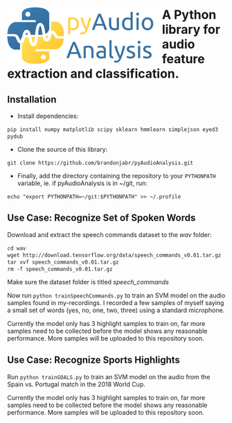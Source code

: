# <img src="icon.png" align="left" height="130"/> A Python library for audio feature extraction and classification.

## Installation
 * Install dependencies:
 ```
pip install numpy matplotlib scipy sklearn hmmlearn simplejson eyed3 pydub
```
 * Clone the source of this library: 
 ```
git clone https://github.com/brandonjabr/pyAudioAnalysis.git
```

* Finally, add the directory containing the repository to your `PYTHONPATH` variable, ie. if pyAudioAnalysis is in ~/git, run:
```
echo "export PYTHONPATH=~/git:$PYTHONPATH" >> ~/.profile
```

## Use Case: Recognize Set of Spoken Words

Download and extract the speech commands dataset to the *wav* folder:

```
cd wav
wget http://download.tensorflow.org/data/speech_commands_v0.01.tar.gz
tar xvf speech_commands_v0.01.tar.gz
rm -f speech_commands_v0.01.tar.gz
```

Make sure the dataset folder is titled *speech_commands*

Now run ```python trainSpeechCommands.py``` to train an SVM model on the audio samples found in my-recordings. I recorded a few samples of myself saying a small set of words (yes, no, one, two, three) using a standard microphone. 

Currently the model only has 3 highlight samples to train on, far more samples need to be collected before the model shows any reasonable performance. More samples will be uploaded to this repository soon.


## Use Case: Recognize Sports Highlights

Run ```python trainGOALS.py``` to train an SVM model on the audio from the Spain vs. Portugal match in the 2018 World Cup.

Currently the model only has 3 highlight samples to train on, far more samples need to be collected before the model shows any reasonable performance. More samples will be uploaded to this repository soon.
